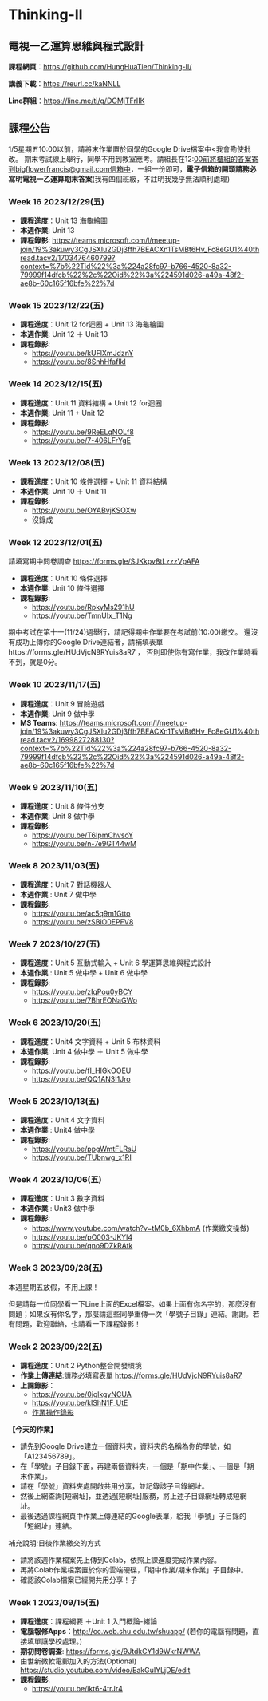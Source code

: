# Thinking-II

## 電視一乙運算思維與程式設計

**課程網頁**：https://github.com/HungHuaTien/Thinking-II/

**講義下載**：https://reurl.cc/kaNNLL

**Line群組**：https://line.me/ti/g/DGMjTFrIIK

## 課程公告

1/5星期五10:00以前，請將末作業置於同學的Google Drive檔案中<我會勘使批改。
期末考試線上舉行，同學不用到教室應考。請組長在12:00前將櫃組的答案寄到bigflowerfrancis@gmail.com信箱中，一組一份即可，**電子信箱的開頭請務必寫明電視一乙運算期末答案**(我有四個班級，不註明我幾乎無法順利處理)


### Week 16 2023/12/29(五)

- **課程進度**：Unit 13 海龜繪圖
- **本週作業**: Unit 13
- **課程錄影**:
https://teams.microsoft.com/l/meetup-join/19%3akuwy3CgJSXIu2GDj3ffh7BEACXn1TsMBt6Hv_Fc8eGU1%40thread.tacv2/1703476460799?context=%7b%22Tid%22%3a%224a28fc97-b766-4520-8a32-79999f14dfcb%22%2c%22Oid%22%3a%224591d026-a49a-48f2-ae8b-60c165f16bfe%22%7d


### Week 15 2023/12/22(五)

- **課程進度**：Unit 12 for迴圈 + Unit 13 海龜繪圖
- **本週作業**: Unit 12 ＋ Unit 13
- **課程錄影**:
  - https://youtu.be/kUFlXmJdznY
  - https://youtu.be/8SnhHfaflkI

### Week 14 2023/12/15(五)

- **課程進度**：Unit 11 資料結構 + Unit 12 for迴圈
- **本週作業**: Unit 11 + Unit 12
- **課程錄影**:
  - https://youtu.be/9ReELqNOLf8
  - https://youtu.be/7-406LFrYgE


### Week 13 2023/12/08(五)

- **課程進度**：Unit 10 條件選擇 + Unit 11 資料結構
- **本週作業**: Unit 10 ＋ Unit 11
- **課程錄影**:
  - https://youtu.be/OYABvjKSOXw
  - 沒錄成


### Week 12 2023/12/01(五)

請填寫期中問卷調查  https://forms.gle/SJKkpv8tLzzzVpAFA 

- **課程進度**：Unit 10 條件選擇
- **本週作業**: Unit 10 條件選擇
- **課程錄影**:
  - https://youtu.be/RpkyMs291hU
  - https://youtu.be/TmnUIx_T1Ng


期中考試在第十一(11/24)週舉行，請記得期中作業要在考試前(10:00)繳交。 還沒有成功上傳你的Google Drive連結者，請補填表單https://forms.gle/HUdVjcN9RYuis8aR7 ， 否則即使你有寫作業，我改作業時看不到，就是0分。

### Week 10 2023/11/17(五)

- **課程進度**：Unit 9 冒險遊戲
- **本週作業**: Unit 9 做中學
- **MS Teams**:
https://teams.microsoft.com/l/meetup-join/19%3akuwy3CgJSXIu2GDj3ffh7BEACXn1TsMBt6Hv_Fc8eGU1%40thread.tacv2/1699827288130?context=%7b%22Tid%22%3a%224a28fc97-b766-4520-8a32-79999f14dfcb%22%2c%22Oid%22%3a%224591d026-a49a-48f2-ae8b-60c165f16bfe%22%7d

### Week 9 2023/11/10(五)

- **課程進度**：Unit 8 條件分支
- **本週作業**: Unit 8 做中學
- **課程錄影**:
  - https://youtu.be/T6IpmChvsoY
  - https://youtu.be/n-7e9GT44wM

### Week 8 2023/11/03(五)

- **課程進度**：Unit 7 對話機器人
- **本週作業** : Unit 7 做中學
- **課程錄影**:
  - https://youtu.be/ac5q9m1Gtto
  - https://youtu.be/zSBiO0EPFV8



### Week 7 2023/10/27(五)

- **課程進度**：Unit 5 互動式輸入 + Unit 6 學運算思維與程式設計
- **本週作業** : Unit 5 做中學 + Unit 6 做中學
- **課程錄影**:
  - https://youtu.be/zIqPou0yBCY
  - https://youtu.be/7BhrEONaGWo

### Week 6 2023/10/20(五)

- **課程進度**：Unit4 文字資料 + Unit 5 布林資料
- **本週作業**: Unit 4 做中學 ＋ Unit 5 做中學
- **課程錄影**:
  -  https://youtu.be/fI_HlGkOOEU
  -  https://youtu.be/QQ1AN3I1Jro

### Week 5 2023/10/13(五)

- **課程進度**：Unit 4 文字資料
- **本週作業** : Unit4 做中學
- **課程錄影**:
  - https://youtu.be/ppgWmtFLRsU
  - https://youtu.be/TUbnwg_x1RI

### Week 4 2023/10/06(五)

- **課程進度**：Unit 3 數字資料
- **本週作業** : Unit3 做中學
- **課程錄影**:
  - https://www.youtube.com/watch?v=tM0b_6XhbmA (作業繳交操做)
  - https://youtu.be/pO003-JKYl4
  - https://youtu.be/qno9DZkRAtk

### Week 3 2023/09/28(五)

本週星期五放假，不用上課！

但是請每一位同學看一下Line上面的Excel檔案。如果上面有你名字的，那麼沒有問題；如果沒有你名字，那麼請這些同學重傳一次「學號子目錄」連結。謝謝。若有問題，歡迎聯絡，也請看一下課程錄影！

### Week 2 2023/09/22(五)

- **課程進度**：Unit 2 Python整合開發環境
- **作業上傳連結**:請務必填寫表單 https://forms.gle/HUdVjcN9RYuis8aR7
- **上課錄影**：
  -  https://youtu.be/0iglkgyNCUA
  -  https://youtu.be/klShN1F_UtE
  -  [作業操作錄影](https://youtu.be/ZIUB3fIm3Ks)


**【今天的作業】**

- 請先到Google Drive建立一個資料夾，資料夾的名稱為你的學號，如「A123456789」。
- 在「學號」子目錄下面，再建兩個資料夾，一個是「期中作業」、一個是「期末作業」。
- 請在「學號」資料夾處開啟共用分享，並記錄該子目錄網址。
- 然後上網查詢[短網址]，並透過[短網址]服務，將上述子目錄網址轉成短網址。
- 最後透過課程網頁中作業上傳連結的Google表單，給我「學號」子目錄的「短網址」連結。

補充說明:日後作業繳交的方式

- 請將該週作業檔案先上傳到Colab，依照上課進度完成作業內容。
- 再將Colab作業檔案置於你的雲端硬碟，「期中作業/期末作業」子目錄中。
- 確認該Colab檔案已經開共用分享！子



### Week 1 2023/09/15(五)

- **課程進度**：課程綱要 ＋Unit 1 入門概論-緒論
- **電腦報修Apps**：http://cc.web.shu.edu.tw/shuapp/ (若你的電腦有問題，直接填單讓學校處理。)
- **期初問卷調查**: https://forms.gle/9JtdkCY1d9WkrNWWA
- 由世新微軟電郵加入的方法(Optional)   https://studio.youtube.com/video/EakGuIYLjDE/edit
- **課程錄影**:
  - https://youtu.be/ikt6-4trJr4  
